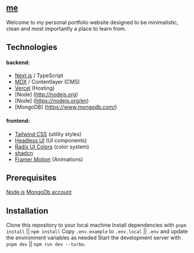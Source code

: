 ## [me](https://gerald-k.vercel.app/)

Welcome to my personal portfolio website designed to be minimalistic, clean and most importantly a place to learn from.

## Technologies

#### backend:

- [Next.js](nextjs.org) / TypeScript
- [MDX](https://mdxjs.com) / Contentlayer (CMS)
- [Vercel](vercel.com) (Hosting)
- [Node] (http://nodejs.org)
- [Node] (https://nodejs.org/en)
- [MongoDB] (https://www.mongodb.com/)

#### frontend:

- [Tailwind CSS](https://tailwindcss.com) (utility styles)
- [Headless UI](https://headlessui.com) (UI components)
- [Radix UI Colors](https://www.radix-ui.com/colors) (color system)
- [shadcn](https://ui.shadcn.com/)
- [Framer Motion](https://www.framer.com/motion/) (Animations)

## Prerequisites

[Node.js](https://nodejs.org/en/)
[MongoDb account](https://www.mongodb.com/)


## Installation

Clone this repository to your local machine
Install dependencies with `pnpm install` || `npm install`
Copy `.env.example` to `.env.local` || `.env` and update the environment variables as needed
Start the development server with `pnpm dev` || `npm run dev --turbo`.

<!-- `````` -->
